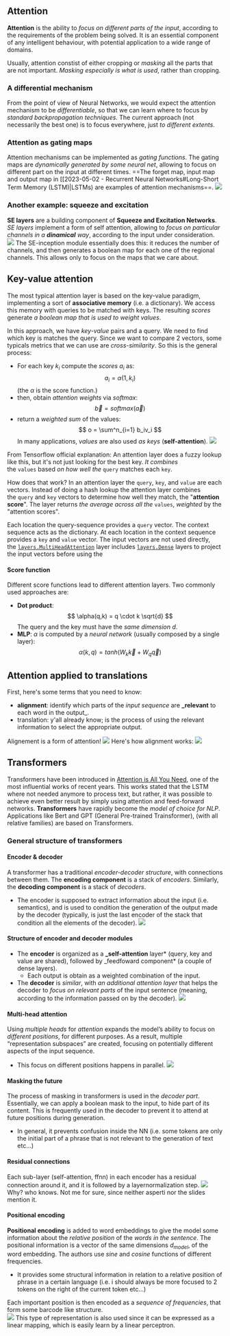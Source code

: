 ## Attention

**Attention** is the ability to _focus on different parts of the input_, according to the requirements of the problem being solved. It is an essential component of any intelligent behaviour, with potential application to a wide range of domains.

Usually, attention constist of either cropping or _masking_ all the parts that are not important. _Masking especially is what is used_, rather than cropping.

### A differential mechanism

From the point of view of Neural Networks, we would expect the attention mechanism to be _differentiable_, so that we can learn where to focus by _standard backpropagation techniques_. The current approach (not necessarily the best one) is to focus everywhere, just _to different extents_.

### Attention as gating maps

Attention mechanisms can be implemented as _gating functions_. The gating maps are _dynamically generated by some neural net_, allowing to focus on different part on the input at different times.
==The forget map, input map and output map in [[2023-05-02 - Recurrent Neural Networks#Long-Short Term Memory (LSTM)|LSTMs) are examples of attention mechanisms==.
![](gating-map.png)

### Another example: squeeze and excitation

**SE layers** are a building component of **Squeeze and Excitation Networks**.
_SE layers_ implement a form of self attention, allowing to _focus on particular channels in a **dinamical** way_, according to the input under consideration.
![](se-inception.png)
The SE-inception module essentially does this: it reduces the number of channels, and then generates a boolean map for each one of the regional channels. This allows only to focus on the maps that we care about.

## Key-value attention

The most typical attention layer is based on the key-value paradigm, implementing a sort of **associative memory** (i.e. a dictionary).
We access this memory with queries to be matched with keys. The resulting _scores_ generate _a boolean map that is used to weight values_.

In this approach, we have _key-value_ pairs and a query. We need to find which key is matches the query.
Since we want to compare 2 vectors, some typicals metrics that we can use are _cross-similarity_.
So this is the general process:

- For each key $k_i$ compute the _scores_ $a_i$ as:
  $$
  a_i = \alpha(1,k_i)
  $$
  (the $\alpha$ is the score function.)
- then, obtain _attention weights_ via _softmax_:
  $$
  \vec b = softmax(\vec a)
  $$
- return a _weighted sum_ of the values:
  $$
  o = \sum^n_{i=1} b_iv_i
  $$
  In many applications, _values_ are also used _as keys_ (**self-attention**).
  ![](key-value-att.png)

From Tensorflow official explanation:
An attention layer does a fuzzy lookup like this, but it's not just looking for the best key. _It combines_ the `values` based *on how well the* `query` matches each `key`.

How does that work? In an attention layer the `query`, `key`, and `value` are each vectors. Instead of doing a hash lookup the attention layer combines the `query` and `key` vectors to determine how well they match, the "**attention score**". The layer returns *the average across all the* `values`, _weighted_ by the "attention scores".

Each location the query-sequence provides a `query` vector. The context sequence acts as the dictionary. At each location in the context sequence provides a `key` and `value` vector. The input vectors are not used directly, the [`layers.MultiHeadAttention`](https://www.tensorflow.org/addons/api_docs/python/tfa/layers/MultiHeadAttention) layer includes [`layers.Dense`](https://www.tensorflow.org/api_docs/python/tf/keras/layers/Dense) layers to project the input vectors before using the

#### Score function

Different score functions lead to different attention layers. Two commonly used approaches are:

- **Dot product**:
  $$
  \alpha(q,k) = q \cdot k \sqrt{d}
  $$
  The query and the key must have the _same dimension_ $d$.
- **MLP**: $α$ is computed by a _neural network_ (usually composed by a single layer):
  $$
  α(k, q) = tanh(W_k \vec k + W_q\vec q)
  $$

## Attention applied to translations

First, here's some terms that you need to know:

- **alignment**: identify which parts of the _input sequence_ are **\_relevant** to each word in the output\_.
- translation: y'all already know; is the process of using the relevant information to select the appropriate output.

Alignement is a form of attention!
![](alignment.png)
Here's how alignment works:
![](producing-attetion-maps.png)

## Transformers

Transformers have been introduced in [Attention is All You Need](https://arxiv.org/abs/1706.03762), one of the most influential works of recent years. This works stated that the LSTM where not needed anymore to process text, but rather, it was possible to achieve even better result by simply using attention and feed-forward networks.
**Transformers** have rapidly become the _model of choice for NLP_. Applications like Bert and GPT (General Pre-trained Trainsformer), (with all relative families) are based on Transformers.

### General structure of transformers

#### Encoder & decoder

A transformer has a traditional _encoder-decoder structure_, with connections between them.
The **encoding component** is a stack of _encoders_. Similarly, the **decoding component** is a stack of _decoders_.

- The encoder is supposed to extract information about the input (i.e. semantics), and is used to condition the generation of the output made by the decoder (typically, is just the last encoder of the stack that condition all the elements of the decoder).
  ![](encoders-decoders.png)

#### Structure of encoder and decoder modules

- The **encoder** is organized as a **\_self-attention** layer* (query, key and value are shared), followed by \_feedfoward component* (a couple of dense layers).
  - Each output is obtain as a weighted combination of the input.
- The **decoder** is _similar_, with _an additional attention layer_ that helps the decoder to _focus on relevant parts_ of the input sentence (meaning, according to the information passed on by the decoder).
  ![](encoder-decoder.png)

#### Multi-head attention

Using _multiple heads_ for _attention_ expands the model’s ability to focus on _different positions_, for different purposes. As a result, multiple “representation subspaces” are created, focusing on potentially different aspects of the input sequence.

- This focus on different positions happens in parallel.
  ![](transf-multi-head.png)

#### Masking the future

The process of masking in transformers is used in the _decoder part_.
Essentially, we can apply a boolean mask to the input, to hide part of its content. This is frequently used in the decoder to prevent it to attend at future positions during generation.

- In general, it prevents confusion inside the NN (i.e. some tokens are only the initial part of a phrase that is not relevant to the generation of text etc...)

#### Residual connections

Each sub-layer (self-attention, ffnn) in each encoder has a residual connection around it, and it is followed by a layernormalization step.
![](res-conn.png)
Why? who knows. Not me for sure, since neither asperti nor the slides mention it.

#### Positional encoding

**Positional encoding** is added to word embeddings to give the model some information about the _relative position_ of the _words in the sentence_.
The positional information is a vector of the same dimensions $d_{model}$, of the word embedding. The authors use _sine_ and _cosine_ functions of different frequencies.

- It provides some structural information in relation to a relative position of phrase in a certain language (i.e. i should always be more focused to 2 tokens on the right of the current token etc...)

Each important position is then encoded as a _sequence of frequencies_, that form some barcode like structure.  
![](barcode-gpt.png)
This type of representation is also used since it can be expressed as a linear mapping, which is easily learn by a linear perceptron.
